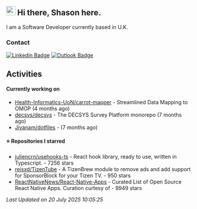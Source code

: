 ##  <img src="https://media.giphy.com/media/hvRJCLFzcasrR4ia7z/giphy.gif" width="25"> Hi there, Shason here.

I am a Software Developer currently based in U.K.

### Contact

[![Linkedin Badge](https://img.shields.io/badge/-shason-blue?style=flat-square&logo=Linkedin&logoColor=white&link=https://www.linkedin.com/in/shason/)](https://www.linkedin.com/in/shason/)
[![Outlook Badge](https://img.shields.io/badge/-shason.gurung@outlook.com-0072C6?style=flat-square&logo=Microsoft-Outlook&logoColor=white&link=mailto:shason.gurung@outlook.com)](mailto:shason.gurung@outlook.com)

## Activities

#### Currently working on

- [Health-Informatics-UoN/carrot-mapper](https://github.com/Health-Informatics-UoN/carrot-mapper) - Streamlined Data Mapping to OMOP (4 months ago)
- [decsys/decsys](https://github.com/decsys/decsys) - The DECSYS Survey Platform monorepo (7 months ago)
- [Jivanam/dotfiles](https://github.com/Jivanam/dotfiles) -  (7 months ago)

#### ⭐ Repositories I starred

- [juliencrn/usehooks-ts](https://github.com/juliencrn/usehooks-ts) - React hook library, ready to use, written in Typescript. - 7256 stars
- [reisxd/TizenTube](https://github.com/reisxd/TizenTube) - A TizenBrew module to remove ads and add support for SponsorBlock for your Tizen TV. - 950 stars
- [ReactNativeNews/React-Native-Apps](https://github.com/ReactNativeNews/React-Native-Apps) - Curated List of Open Source React Native Apps.  Curation curtesy of - 9949 stars

_Last Updated on 20 July 2025 10:05:25_